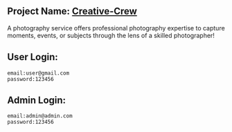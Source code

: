 ## Project Name: [Creative-Crew](https://creative-crew-frontend.vercel.app/)

A photography service offers professional photography expertise to capture moments, events, or subjects through the lens of a skilled photographer!


## User Login:

```
email:user@gmail.com
password:123456
```

## Admin Login:

```
email:admin@admin.com
password:123456
```
